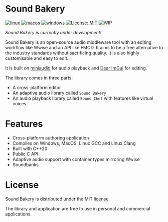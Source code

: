 # Sound Bakery

[![linux](https://github.com/KarateKidzz/sound-bakery/actions/workflows/linux.yaml/badge.svg?branch=dev)](https://github.com/KarateKidzz/sound-bakery/actions/workflows/linux.yaml)
[![macos](https://github.com/KarateKidzz/sound-bakery/actions/workflows/macos.yaml/badge.svg?branch=dev)](https://github.com/KarateKidzz/sound-bakery/actions/workflows/macos.yaml)
[![windows](https://github.com/KarateKidzz/sound-bakery/actions/workflows/windows.yaml/badge.svg?branch=dev)](https://github.com/KarateKidzz/sound-bakery/actions/workflows/windows.yaml)
[![License: MIT](https://img.shields.io/badge/License-MIT-blue.svg)](https://opensource.org/licenses/MIT)
![WIP](https://img.shields.io/badge/Status-WIP-yellow)

*Sound Bakery is currently under development!*

Sound Bakery is an open-source audio middleware tool with an editing workflow like Wwise and an API like FMOD. It aims to be a free alternative to the industry standards without sacrificing quality. It is also highly customisable and easy to edit.

It is built on [miniaudio](https://miniaud.io/index.html) for audio playback and [Dear ImGui](https://github.com/ocornut/imgui) for editing.

The library comes in three parts:
- A cross-platform editor
- An adaptive audio library called `Sound Bakery`
- An audio playback library called `Sound Chef` with features like virtual voices

# Features
- Cross-platform authoring application
- Compiles on Windows, MacOS, Linux GCC and Linux Clang
- Built with C++20
- Public C API
- Adaptive audio support with container types mirroring Wwise
- Soundbanks

# License

Sound Bakery is distributed under the MIT [license](https://github.com/KarateKidzz/sound-bakery/blob/master/LICENSE).

The library and application are free to use in personal and commercial applications.

